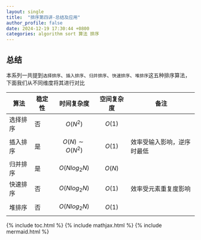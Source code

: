 ```yaml
---
layout: single
title:  "排序第四讲-总结及应用"
author_profile: false
date: 2024-12-19 17:30:44 +0800
categories: algorithm sort 算法 排序
---
```


## 总结
本系列一共提到`选择排序`、`插入排序`、`归并排序`、`快速排序`、`堆排序`这五种排序算法，下面我们从不同维度将其进行对比

| 算法 | 稳定性 | 时间复杂度 | 空间复杂度 | 备注 |
| -------- | -------- | --- | --- | --- |
| 选择排序 | 否 | $$O(N^2)$$ | $$O(1)$$ | |
| 插入排序 | 是 | $$O(N) \sim O(N^2)$$ | $$O(1)$$ | 效率受输入影响，逆序时最低 |
| 归并排序 | 是 | $$O(Nlog_{2}N)$$ | $$O(N)$$ | |
| 快速排序 | 否 | $$O(Nlog_{2}N)$$ | $$O(1)$$ | 效率受元素重复度影响 |
| 堆排序 | 否 | $$O(Nlog_{2}N)$$ | $$O(1)$$ | |

{% include toc.html %}
{% include mathjax.html %}
{% include mermaid.html %}